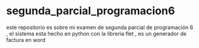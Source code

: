 # segunda_parcial_programacion6
este repositorio es sobre mi examen de segunda parcial de programación 6 , el sistema esta hecho en python con la libreria flet , es un generador de factura en word
